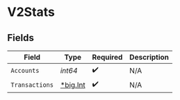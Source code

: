 # V2Stats


## Fields

| Field                                       | Type                                        | Required                                    | Description                                 |
| ------------------------------------------- | ------------------------------------------- | ------------------------------------------- | ------------------------------------------- |
| `Accounts`                                  | *int64*                                     | :heavy_check_mark:                          | N/A                                         |
| `Transactions`                              | [*big.Int](https://pkg.go.dev/math/big#Int) | :heavy_check_mark:                          | N/A                                         |